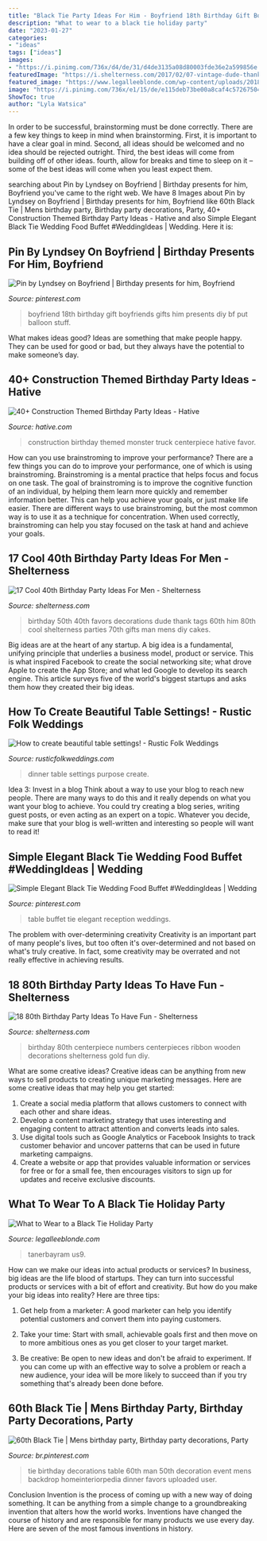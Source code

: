 ```yaml
---
title: "Black Tie Party Ideas For Him - Boyfriend 18th Birthday Gift Boyfriends Gifts Him Presents Diy Bf Put Balloon Stuff"
description: "What to wear to a black tie holiday party"
date: "2023-01-27"
categories:
- "ideas"
tags: ["ideas"]
images:
- "https://i.pinimg.com/736x/d4/de/31/d4de3135a08d80003fde36e2a599856e.jpg"
featuredImage: "https://i.shelterness.com/2017/02/07-vintage-dude-thank-tags-for-party-favors.jpg"
featured_image: "https://www.legalleeblonde.com/wp-content/uploads/2018/11/DSC3376.jpg"
image: "https://i.pinimg.com/736x/e1/15/de/e115deb73be00a8caf4c57267504f411--boyfriend-presents-boyfriend-ideas.jpg"
ShowToc: true
author: "Lyla Watsica"
---
```



In order to be successful, brainstorming must be done correctly. There are a few key things to keep in mind when brainstorming. First, it is important to have a clear goal in mind. Second, all ideas should be welcomed and no idea should be rejected outright. Third, the best ideas will come from building off of other ideas. fourth, allow for breaks and time to sleep on it – some of the best ideas will come when you least expect them.

	

		
searching about Pin by Lyndsey on Boyfriend | Birthday presents for him, Boyfriend you've came to the right web. We have 8 Images about Pin by Lyndsey on Boyfriend | Birthday presents for him, Boyfriend like 60th Black Tie | Mens birthday party, Birthday party decorations, Party, 40+ Construction Themed Birthday Party Ideas - Hative and also Simple Elegant Black Tie Wedding Food Buffet #WeddingIdeas | Wedding. Here it is:
		
    
## Pin By Lyndsey On Boyfriend | Birthday Presents For Him, Boyfriend

<img loading=lazy src="https://i.pinimg.com/736x/e1/15/de/e115deb73be00a8caf4c57267504f411--boyfriend-presents-boyfriend-ideas.jpg" onerror="this.onerror=null;this.src='https://tse3.mm.bing.net/th?id=OIP.0jO8V9YPhEZma2CMakSBkgHaJ6&amp;pid=15.1';" alt="Pin by Lyndsey on Boyfriend | Birthday presents for him, Boyfriend">

_Source: pinterest.com_

>boyfriend 18th birthday gift boyfriends gifts him presents diy bf put balloon stuff. 

	

What makes ideas good?
Ideas are something that make people happy. They can be used for good or bad, but they always have the potential to make someone’s day.

    
## 40+ Construction Themed Birthday Party Ideas - Hative

<img loading=lazy src="https://hative.com/wp-content/uploads/2015/06/construction-birthday-party/14-construction-themed-birthday-party.jpg" onerror="this.onerror=null;this.src='https://tse2.mm.bing.net/th?id=OIP.LcTC_YhSYbqop-hN0NDcOQHaLK&amp;pid=15.1';" alt="40+ Construction Themed Birthday Party Ideas - Hative">

_Source: hative.com_

>construction birthday themed monster truck centerpiece hative favor. 

	

How can you use brainstroming to improve your performance?
There are a few things you can do to improve your performance, one of which is using brainstroming. Brainstroming is a mental practice that helps focus and focus on one task. The goal of brainstroming is to improve the cognitive function of an individual, by helping them learn more quickly and remember information better. This can help you achieve your goals, or just make life easier. There are different ways to use brainstroming, but the most common way is to use it as a technique for concentration. When used correctly, brainstroming can help you stay focused on the task at hand and achieve your goals.

    
## 17 Cool 40th Birthday Party Ideas For Men - Shelterness

<img loading=lazy src="https://i.shelterness.com/2017/02/07-vintage-dude-thank-tags-for-party-favors.jpg" onerror="this.onerror=null;this.src='https://tse3.mm.bing.net/th?id=OIP.Ne2XOytjrLigGekK1BxSpwHaJ4&amp;pid=15.1';" alt="17 Cool 40th Birthday Party Ideas For Men - Shelterness">

_Source: shelterness.com_

>birthday 50th 40th favors decorations dude thank tags 60th him 80th cool shelterness parties 70th gifts man mens diy cakes. 

	

Big ideas are at the heart of any startup. A big idea is a fundamental, unifying principle that underlies a business model, product or service. This is what inspired Facebook to create the social networking site; what drove Apple to create the App Store; and what led Google to develop its search engine. This article surveys five of the world's biggest startups and asks them how they created their big ideas.

    
## How To Create Beautiful Table Settings! - Rustic Folk Weddings

<img loading=lazy src="http://www.rusticfolkweddings.com/wp-content/uploads/2013/07/dinner-party.jpg" onerror="this.onerror=null;this.src='https://tse4.mm.bing.net/th?id=OIP.vxv5GxDmPlUGcDJIsTz8zAHaLH&amp;pid=15.1';" alt="How to create beautiful table settings! - Rustic Folk Weddings">

_Source: rusticfolkweddings.com_

>dinner table settings purpose create. 

	

Idea 3: Invest in a blog
Think about a way to use your blog to reach new people. There are many ways to do this and it really depends on what you want your blog to achieve. You could try creating a blog series, writing guest posts, or even acting as an expert on a topic. Whatever you decide, make sure that your blog is well-written and interesting so people will want to read it!

    
## Simple Elegant Black Tie Wedding Food Buffet #WeddingIdeas | Wedding

<img loading=lazy src="https://i.pinimg.com/originals/ad/0b/93/ad0b9369b3cdd5a63d2b9ed081dcd585.jpg" onerror="this.onerror=null;this.src='https://tse4.mm.bing.net/th?id=OIP.ta-sjgonqIlaVDrtQP2l4wHaLH&amp;pid=15.1';" alt="Simple Elegant Black Tie Wedding Food Buffet #WeddingIdeas | Wedding">

_Source: pinterest.com_

>table buffet tie elegant reception weddings. 

	

The problem with over-determining creativity
Creativity is an important part of many people's lives, but too often it's over-determined and not based on what's truly creative. In fact, some creativity may be overrated and not really effective in achieving results.

    
## 18 80th Birthday Party Ideas To Have Fun - Shelterness

<img loading=lazy src="http://i.shelterness.com/2017/02/03-80th-birthday-centerpiece-with-wooden-numbers-and-ribbon.jpg" onerror="this.onerror=null;this.src='https://tse3.mm.bing.net/th?id=OIP.Mya7Ow8JeuFz2khBPmhFqQHaJ4&amp;pid=15.1';" alt="18 80th Birthday Party Ideas To Have Fun - Shelterness">

_Source: shelterness.com_

>birthday 80th centerpiece numbers centerpieces ribbon wooden decorations shelterness gold fun diy. 

	

What are some creative ideas?
Creative ideas can be anything from new ways to sell products to creating unique marketing messages. Here are some creative ideas that may help you get started: 
1. Create a social media platform that allows customers to connect with each other and share ideas. 
2. Develop a content marketing strategy that uses interesting and engaging content to attract attention and converts leads into sales. 
3. Use digital tools such as Google Analytics or Facebook Insights to track customer behavior and uncover patterns that can be used in future marketing campaigns. 
4. Create a website or app that provides valuable information or services for free or for a small fee, then encourages visitors to sign up for updates and receive exclusive discounts.

    
## What To Wear To A Black Tie Holiday Party

<img loading=lazy src="https://www.legalleeblonde.com/wp-content/uploads/2018/11/DSC3376.jpg" onerror="this.onerror=null;this.src='https://tse2.mm.bing.net/th?id=OIP.bZN6-6q0MU6INkTvDLIOfQHaLH&amp;pid=15.1';" alt="What to Wear to a Black Tie Holiday Party">

_Source: legalleeblonde.com_

>tanerbayram us9. 

	

How can we make our ideas into actual products or services?
In business, big ideas are the life blood of startups. They can turn into successful products or services with a bit of effort and creativity. But how do you make your big ideas into reality? Here are three tips:
1) Get help from a marketer: A good marketer can help you identify potential customers and convert them into paying customers.

2) Take your time: Start with small, achievable goals first and then move on to more ambitious ones as you get closer to your target market.

3) Be creative: Be open to new ideas and don't be afraid to experiment. If you can come up with an effective way to solve a problem or reach a new audience, your idea will be more likely to succeed than if you try something that's already been done before.

    
## 60th Black Tie | Mens Birthday Party, Birthday Party Decorations, Party

<img loading=lazy src="https://i.pinimg.com/736x/d4/de/31/d4de3135a08d80003fde36e2a599856e.jpg" onerror="this.onerror=null;this.src='https://tse2.mm.bing.net/th?id=OIP.kYfTu6MhktbIS2Wj5J7r5wHaJl&amp;pid=15.1';" alt="60th Black Tie | Mens birthday party, Birthday party decorations, Party">

_Source: br.pinterest.com_

>tie birthday decorations table 60th man 50th decoration event mens backdrop homeinteriorpedia dinner favors uploaded user. 

	

Conclusion
Invention is the process of coming up with a new way of doing something. It can be anything from a simple change to a groundbreaking invention that alters how the world works. Inventions have changed the course of history and are responsible for many products we use every day. Here are seven of the most famous inventions in history.

